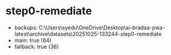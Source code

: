 # step0-remediate
- backups: C:\Users\syedu\OneDrive\Desktop\ai-bradaa-pwa-latest\archive\datasets\20251025-133244-step0-remediate
- main: true (64)
- fallback: true (36)

